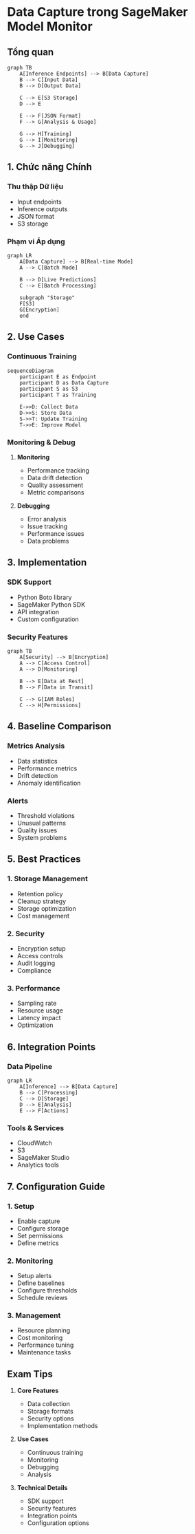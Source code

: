 # Data Capture trong SageMaker Model Monitor

## Tổng quan

```mermaid
graph TB
    A[Inference Endpoints] --> B[Data Capture]
    B --> C[Input Data]
    B --> D[Output Data]
    
    C --> E[S3 Storage]
    D --> E
    
    E --> F[JSON Format]
    F --> G[Analysis & Usage]
    
    G --> H[Training]
    G --> I[Monitoring]
    G --> J[Debugging]
```

## 1. Chức năng Chính

### Thu thập Dữ liệu
- Input endpoints
- Inference outputs
- JSON format
- S3 storage

### Phạm vi Áp dụng
```mermaid
graph LR
    A[Data Capture] --> B[Real-time Mode]
    A --> C[Batch Mode]
    
    B --> D[Live Predictions]
    C --> E[Batch Processing]
    
    subgraph "Storage"
    F[S3]
    G[Encryption]
    end
```

## 2. Use Cases

### Continuous Training
```mermaid
sequenceDiagram
    participant E as Endpoint
    participant D as Data Capture
    participant S as S3
    participant T as Training
    
    E->>D: Collect Data
    D->>S: Store Data
    S->>T: Update Training
    T->>E: Improve Model
```

### Monitoring & Debug
1. **Monitoring**
   - Performance tracking
   - Data drift detection
   - Quality assessment
   - Metric comparisons

2. **Debugging**
   - Error analysis
   - Issue tracking
   - Performance issues
   - Data problems

## 3. Implementation

### SDK Support
- Python Boto library
- SageMaker Python SDK
- API integration
- Custom configuration

### Security Features
```mermaid
graph TB
    A[Security] --> B[Encryption]
    A --> C[Access Control]
    A --> D[Monitoring]
    
    B --> E[Data at Rest]
    B --> F[Data in Transit]
    
    C --> G[IAM Roles]
    C --> H[Permissions]
```

## 4. Baseline Comparison

### Metrics Analysis
- Data statistics
- Performance metrics
- Drift detection
- Anomaly identification

### Alerts
- Threshold violations
- Unusual patterns
- Quality issues
- System problems

## 5. Best Practices

### 1. Storage Management
- Retention policy
- Cleanup strategy
- Storage optimization
- Cost management

### 2. Security
- Encryption setup
- Access controls
- Audit logging
- Compliance

### 3. Performance
- Sampling rate
- Resource usage
- Latency impact
- Optimization

## 6. Integration Points

### Data Pipeline
```mermaid
graph LR
    A[Inference] --> B[Data Capture]
    B --> C[Processing]
    C --> D[Storage]
    D --> E[Analysis]
    E --> F[Actions]
```

### Tools & Services
- CloudWatch
- S3
- SageMaker Studio
- Analytics tools

## 7. Configuration Guide

### 1. Setup
- Enable capture
- Configure storage
- Set permissions
- Define metrics

### 2. Monitoring
- Setup alerts
- Define baselines
- Configure thresholds
- Schedule reviews

### 3. Management
- Resource planning
- Cost monitoring
- Performance tuning
- Maintenance tasks

## Exam Tips

1. **Core Features**
   - Data collection
   - Storage formats
   - Security options
   - Implementation methods

2. **Use Cases**
   - Continuous training
   - Monitoring
   - Debugging
   - Analysis

3. **Technical Details**
   - SDK support
   - Security features
   - Integration points
   - Configuration options